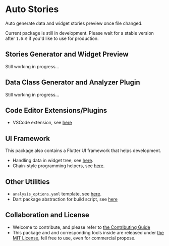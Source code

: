 # Auto Stories

Auto generate data and widget stories preview once file changed.

Current package is still in development.
Please wait for a stable version after `1.0.0`
if you'd like to use for production.

## Stories Generator and Widget Preview

Still working in progress...

## Data Class Generator and Analyzer Plugin

Still working in progress...

## Code Editor Extensions/Plugins

- VSCode extension, see [here](./editors/vscode)

## UI Framework

This package also contains a Flutter UI framework that helps development.

- Handling data in widget tree, see [here](./lib/src/state/handler.dart).
- Chain-style programming helpers, see [here](./lib/src/utils/wrap.dart).

## Other Utilities

- `analysis_options.yaml` template, see [here](./lib/analysis_options.yaml).
- Dart package abstraction for build script,
  see [here](./lib/src/system/package.dart)

## Collaboration and License

- Welcome to contribute, and please refer
  to [the Contributing Guide](./CONTRIBUTING.md)
- This package and and corresponding tools inside are released under
  [the MIT License](./LICENSE), fell free to use, even for commercial propose.
